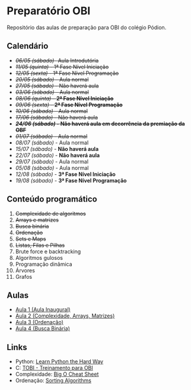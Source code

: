 # Preparatório OBI

Repositório das aulas de preparação para OBI do colégio Pódion.

## Calendário

- ~~*06/05 (sábado)*- Aula Introdutória~~
- ~~*11/05 (quinta)* - 1ª Fase Nível Iniciação~~
- ~~*12/05 (sexta)* - 1ª Fase Nível Programação~~
- ~~*20/05 (sábado)* - Aula normal~~
- ~~*27/05 (sábado)* - Não haverá aula~~
- ~~*03/06 (sábado)* - Aula normal~~
- ~~*08/06 (quinta)* - **2ª Fase Nível Iniciação**~~
- ~~*09/06 (sexta)* - **2ª Fase Nível Programação**~~
- ~~*10/06 (sábado)* - Aula normal~~
- ~~*17/06 (sábado)* - Não haverá aula~~
- ~~***24/06 (sábado)* - Não haverá aula em decorrência da premiação da OBF**~~
- ~~*01/07 (sábado)* - Aula normal~~
- *08/07 (sábado)* - Aula normal
- *15/07 (sábado)* - **Não haverá aula**
- *22/07 (sábado)* - **Não haverá aula**
- *29/07 (sábado)* - Aula normal
- *05/08 (sábado)* - Aula normal
- *12/08 (sábado)* - **3ª Fase Nível Iniciação**
- *19/08 (sábado)* - **3ª Fase Nível Programação**


## Conteúdo programático

1. ~~Complexidade de algoritmos~~
2. ~~Arrays e matrizes~~
3. ~~Busca binária~~ 
4. ~~Ordenação~~
5. ~~Sets e Maps~~
6. ~~Listas, Filas e Pilhas~~
7. Brute force e backtracking
8. Algoritmos gulosos
9. Programação dinâmica
10. Árvores
11. Grafos


## Aulas

- [Aula 1 (Aula Inaugural)](https://github.com/iuriramos/preparatorio-obi/tree/master/Aulas/1/)
- [Aula 2 (Complexidade, Arrays, Matrizes)](https://github.com/iuriramos/preparatorio-obi/tree/master/Aulas/2/)
- [Aula 3 (Ordenação)](https://github.com/iuriramos/preparatorio-obi/tree/master/Aulas/3/)
- [Aula 4 (Busca Binária)](https://github.com/iuriramos/preparatorio-obi/tree/master/Aulas/4/)


## Links

- Python: [Learn Python the Hard Way](https://learnpythonthehardway.org/book/)
- C: [TOBI - Treinamento para OBI](http://olimpiada.ic.unicamp.br/tobi)
- Complexidade: [Big O Cheat Sheet](http://bigocheatsheet.com/)
- Ordenação: [Sorting Algorithms](http://www.sorting-algorithms.com/)







